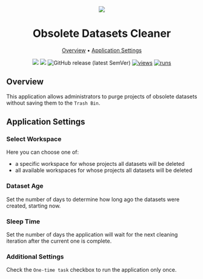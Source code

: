 <div align='center' markdown> 
<img src="https://github.com/supervisely-ecosystem/obsolete-dataset-cleaner/assets/57998637/34142660-e406-4474-b86c-3ef541c1b7f5"/> <br>

# Obsolete Datasets Cleaner

<p align='center'>
  <a href='#overview'>Overview</a> •
  <a href='#application-settings'>Application Settings</a>
</p>

[![](https://img.shields.io/badge/supervisely-ecosystem-brightgreen)](https://ecosystem.supervise.ly/apps/supervisely-ecosystem/obsolete-dataset-cleaner)
[![](https://img.shields.io/badge/slack-chat-green.svg?logo=slack)](https://supervise.ly/slack)
![GitHub release (latest SemVer)](https://img.shields.io/github/v/release/supervisely-ecosystem/obsolete-dataset-cleaner)
[![views](https://app.supervise.ly/img/badges/views/supervisely-ecosystem/obsolete-dataset-cleaner.png)](https://supervise.ly)
[![runs](https://app.supervise.ly/img/badges/runs/supervisely-ecosystem/obsolete-dataset-cleaner.png)](https://supervise.ly)

</div>

## Overview

This application allows administrators to purge projects of obsolete datasets without saving them to the `Trash Bin`.
  
## Application Settings

### Select Workspace

Here you can choose one of:
 - a specific workspace for whose projects all datasets will be deleted
 - all available workspaces for whose projects all datasets will be deleted

### Dataset Age

Set the number of days to determine how long ago the datasets were created, starting now.

### Sleep Time

Set the number of days the application will wait for the next cleaning iteration after the current one is complete.

### Additional Settings

Check the `One-time task` checkbox to run the application only once.